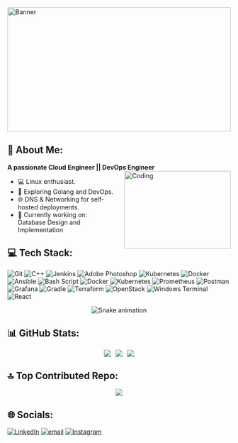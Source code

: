 <img src="https://shorturl.bz/wlG" alt="Banner" style="width: 100%; height: 280px; object-fit: cover;" />

## 🌟 About Me:
**A passionate Cloud Engineer || DevOps Engineer**
<img align="right" alt="Coding" width="240" src="https://shorturl.bz/wlx" style="height: 175px; object-fit: cover; margin-left: 20px;" />

- 💻 Linux enthusiast.
- 🔭 Exploring Golang and DevOps.
- 🌐 DNS & Networking for self-hosted deployments.
- 🌱 Currently working on: Database Design and Implementation
  

## 💻 Tech Stack:
![Git](https://img.shields.io/badge/git-%23F05033.svg?style=flat&logo=git&logoColor=white) ![C++](https://img.shields.io/badge/c++-%2300599C.svg?style=flat&logo=c%2B%2B&logoColor=white) ![Jenkins](https://img.shields.io/badge/jenkins-%232C5263.svg?style=flat&logo=jenkins&logoColor=white) ![Adobe Photoshop](https://img.shields.io/badge/adobe%20photoshop-%2331A8FF.svg?style=flat&logo=adobe%20photoshop&logoColor=white) ![Kubernetes](https://img.shields.io/badge/kubernetes-%23326ce5.svg?style=flat&logo=kubernetes&logoColor=white) ![Docker](https://img.shields.io/badge/docker-%230db7ed.svg?style=flat&logo=docker&logoColor=white) ![Ansible](https://img.shields.io/badge/ansible-%231A1918.svg?style=flat&logo=ansible&logoColor=white) ![Bash Script](https://img.shields.io/badge/bash_script-%23121011.svg?style=flat&logo=gnu-bash&logoColor=white) ![Docker](https://img.shields.io/badge/docker-%230db7ed.svg?style=flat&logo=docker&logoColor=white) ![Kubernetes](https://img.shields.io/badge/kubernetes-%23326ce5.svg?style=flat&logo=kubernetes&logoColor=white) ![Prometheus](https://img.shields.io/badge/Prometheus-E6522C?style=flat&logo=Prometheus&logoColor=white) ![Postman](https://img.shields.io/badge/Postman-FF6C37?style=flat&logo=postman&logoColor=white) ![Grafana](https://img.shields.io/badge/grafana-%23F46800.svg?style=flat&logo=grafana&logoColor=white) ![Gradle](https://img.shields.io/badge/Gradle-02303A.svg?style=flat&logo=Gradle&logoColor=white) ![Terraform](https://img.shields.io/badge/terraform-%235835CC.svg?style=flat&logo=terraform&logoColor=white) ![OpenStack](https://img.shields.io/badge/Openstack-%23f01742.svg?style=flat&logo=openstack&logoColor=white) ![Windows Terminal](https://img.shields.io/badge/Windows%20Terminal-%234D4D4D.svg?style=flat&logo=windows-terminal&logoColor=white) ![React](https://img.shields.io/badge/react-%2320232a.svg?style=flat&logo=react&logoColor=%2361DAFB)

<div align="center" hide_border=false>
  <img src="https://profile-readme-generator.com/assets/snake.svg" alt="Snake animation" />
</div>

## 📊 GitHub Stats:
<div align="center" style="display: flex; justify-content: center; flex-wrap: wrap; gap: 10px;">
  <img src="https://github-readme-stats.vercel.app/api?username=iamdheerajjain&theme=blue_navy&hide_border=false&include_all_commits=true&count_private=true&custom_title=GitHub%20Stats&card_width=500" />
  <img src="https://nirzak-streak-stats.vercel.app/?user=iamdheerajjain&theme=blue_navy&hide_border=false&card_width=500" />
  <img src="https://github-readme-stats.vercel.app/api/top-langs/?username=iamdheerajjain&theme=blue_navy&hide_border=flase&layout=compact&langs_count=6&card_width=500" />
</div>

## 🔝 Top Contributed Repo:
<div align="center">
 <img src="https://github-contributor-stats.vercel.app/api?username=iamdheerajjain&limit=5&theme=blue_navy&combine_all_yearly_contributions=true" />
</div>

## 🌐 Socials:
[![LinkedIn](https://img.shields.io/badge/LinkedIn-%230077B5.svg?logo=linkedin&logoColor=white)](https://linkedin.com/in/iamdheerajjain)
[![email](https://img.shields.io/badge/Email-D14836?logo=gmail&logoColor=white)](mailto:djprakul2004@gmail.com)
[![Instagram](https://img.shields.io/badge/Instagram-%23E4405F.svg?logo=Instagram&logoColor=white)](https://instagram.com/dj_prakul_2004) 
